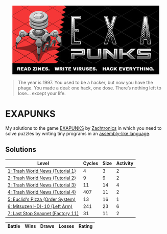 <p align="center"><a href="https://store.steampowered.com/app/716490/EXAPUNKS/" target="_blank" rel="noopener noreferrer"><img src="assets/header.jpg" alt="EXAPUNKS logo"></a></p>

> The year is 1997. You used to be a hacker, but now you have the phage. You made a deal: one hack, one dose. There’s nothing left to lose… except your life.

# EXAPUNKS

My solutions to the game [EXAPUNKS](https://store.steampowered.com/app/716490/EXAPUNKS/) by [Zachtronics](https://www.zachtronics.com/) in which you need to solve puzzles by writing tiny programs in an [assembly-like language](https://steamcommunity.com/sharedfiles/filedetails/?id=1480557969).

## Solutions

<!-- EXA_START -->
| Level                                                                                | Cycles | Size | Activity |
|--------------------------------------------------------------------------------------|--------|------|----------|
| [1: Trash World News (Tutorial 1)](solutions/01-trash-world-news-tutorial-1)         | 4      | 3    | 2        |
| [2: Trash World News (Tutorial 2)](solutions/02-trash-world-news-tutorial-2)         | 9      | 9    | 2        |
| [3: Trash World News (Tutorial 3)](solutions/03-trash-world-news-tutorial-3)         | 11     | 14   | 4        |
| [4: Trash World News (Tutorial 4)](solutions/04-trash-world-news-tutorial-4)         | 407    | 11   | 2        |
| [5: Euclid's Pizza (Order System)](solutions/05-euclids-pizza-order-system)          | 13     | 16   | 1        |
| [6: Mitsuzen HDI-10 (Left Arm)](solutions/06-mitsuzen-hdi-10-left-arm)               | 241    | 23   | 6        |
| [7: Last Stop Snaxnet (Factory 11)](solutions/07-last-stop-snaxnet-factory-11)       | 31     | 11   | 2        |

| Battle                                                                              | Wins | Draws | Losses | Rating |
|-------------------------------------------------------------------------------------|------|-------|--------|--------|
<!-- EXA_END -->
